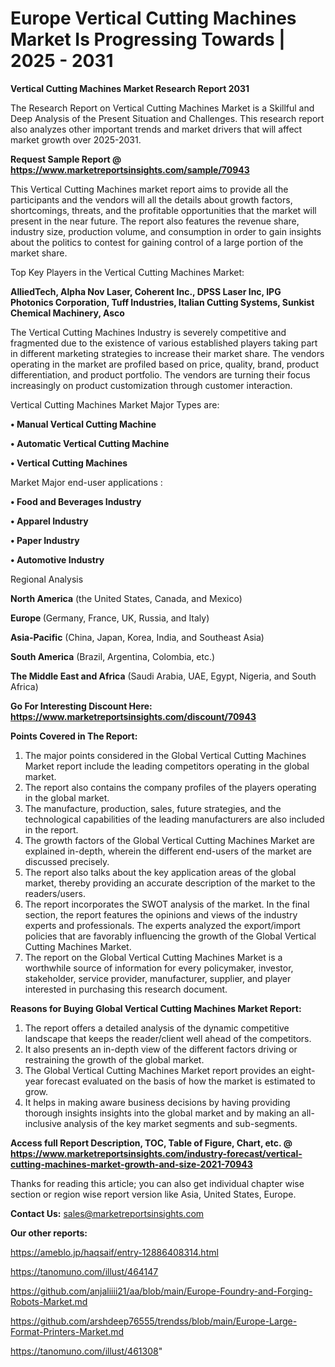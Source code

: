# Europe Vertical Cutting Machines Market Is Progressing Towards | 2025 - 2031

<strong>Vertical Cutting Machines Market Research Report 2031</strong>

The Research Report on Vertical Cutting Machines Market is a Skillful and Deep Analysis of the Present Situation and Challenges. This research report also analyzes other important trends and market drivers that will affect market growth over 2025-2031.

<strong>Request Sample Report @ <a href=https://www.marketreportsinsights.com/sample/70943>https://www.marketreportsinsights.com/sample/70943</a></strong>

This Vertical Cutting Machines market report aims to provide all the participants and the vendors will all the details about growth factors, shortcomings, threats, and the profitable opportunities that the market will present in the near future. The report also features the revenue share, industry size, production volume, and consumption in order to gain insights about the politics to contest for gaining control of a large portion of the market share.

Top Key Players in the Vertical Cutting Machines Market:

<strong>AlliedTech, Alpha Nov Laser, Coherent Inc., DPSS Laser Inc, IPG Photonics Corporation, Tuff Industries, Italian Cutting Systems, Sunkist Chemical Machinery, Asco</strong>

The Vertical Cutting Machines Industry is severely competitive and fragmented due to the existence of various established players taking part in different marketing strategies to increase their market share. The vendors operating in the market are profiled based on price, quality, brand, product differentiation, and product portfolio. The vendors are turning their focus increasingly on product customization through customer interaction.

Vertical Cutting Machines Market Major Types are:

<strong>• Manual Vertical Cutting Machine

• Automatic Vertical Cutting Machine

• Vertical Cutting Machines</strong>

Market Major end-user applications :

<strong>• Food and Beverages Industry

• Apparel Industry

• Paper Industry

• Automotive Industry</strong>

Regional Analysis

</u><strong><b>North America</b></strong> (the United States, Canada, and Mexico)

<strong><b>Europe </b></strong>(Germany, France, UK, Russia, and Italy)

<strong><b>Asia-Pacific</b></strong> (China, Japan, Korea, India, and Southeast Asia)

<strong><b>South America</b></strong> (Brazil, Argentina, Colombia, etc.)

<strong><b>The Middle East and Africa</b></strong> (Saudi Arabia, UAE, Egypt, Nigeria, and South Africa)

<strong>Go For Interesting Discount Here: <a href=https://www.marketreportsinsights.com/discount/70943>https://www.marketreportsinsights.com/discount/70943</a></strong>

<strong>Points Covered in The Report:</strong>
<ol>
  <li>The major points considered in the Global Vertical Cutting Machines Market report include the leading competitors operating in the global market.</li>
  <li>The report also contains the company profiles of the players operating in the global market.</li>
  <li>The manufacture, production, sales, future strategies, and the technological capabilities of the leading manufacturers are also included in the report.</li>
  <li>The growth factors of the Global Vertical Cutting Machines Market are explained in-depth, wherein the different end-users of the market are discussed precisely.</li>
  <li>The report also talks about the key application areas of the global market, thereby providing an accurate description of the market to the readers/users.</li>
  <li>The report incorporates the SWOT analysis of the market. In the final section, the report features the opinions and views of the industry experts and professionals. The experts analyzed the export/import policies that are favorably influencing the growth of the Global Vertical Cutting Machines Market.</li>
  <li>The report on the Global Vertical Cutting Machines Market is a worthwhile source of information for every policymaker, investor, stakeholder, service provider, manufacturer, supplier, and player interested in purchasing this research document.</li>
</ol>
<strong>Reasons for Buying Global Vertical Cutting Machines Market Report:</strong>

<ol>
  <li>The report offers a detailed analysis of the dynamic competitive landscape that keeps the reader/client well ahead of the competitors.</li>
  <li>It also presents an in-depth view of the different factors driving or restraining the growth of the global market.</li>
  <li>The Global Vertical Cutting Machines Market report provides an eight-year forecast evaluated on the basis of how the market is estimated to grow.</li>
  <li>It helps in making aware business decisions by having providing thorough insights insights into the global market and by making an all-inclusive analysis of the key market segments and sub-segments.</li>
</ol>
<strong>Access full Report Description, TOC, Table of Figure, Chart, etc. @ <a href=https://www.marketreportsinsights.com/industry-forecast/vertical-cutting-machines-market-growth-and-size-2021-70943>https://www.marketreportsinsights.com/industry-forecast/vertical-cutting-machines-market-growth-and-size-2021-70943</a></strong>


Thanks for reading this article; you can also get individual chapter wise section or region wise report version like Asia, United States, Europe.

<strong>Contact Us:</strong>
sales@marketreportsinsights.com

<strong>Our other reports:</strong>

<a href=https://ameblo.jp/haqsaif/entry-12886408314.html>https://ameblo.jp/haqsaif/entry-12886408314.html</a>

<a href=https://tanomuno.com/illust/464147>https://tanomuno.com/illust/464147</a>

<a href=https://github.com/anjaliiii21/aa/blob/main/Europe-Foundry-and-Forging-Robots-Market.md>https://github.com/anjaliiii21/aa/blob/main/Europe-Foundry-and-Forging-Robots-Market.md</a>

<a href=https://github.com/arshdeep76555/trendss/blob/main/Europe-Large-Format-Printers-Market.md>https://github.com/arshdeep76555/trendss/blob/main/Europe-Large-Format-Printers-Market.md</a>

<a href=https://tanomuno.com/illust/461308>https://tanomuno.com/illust/461308</a>"
